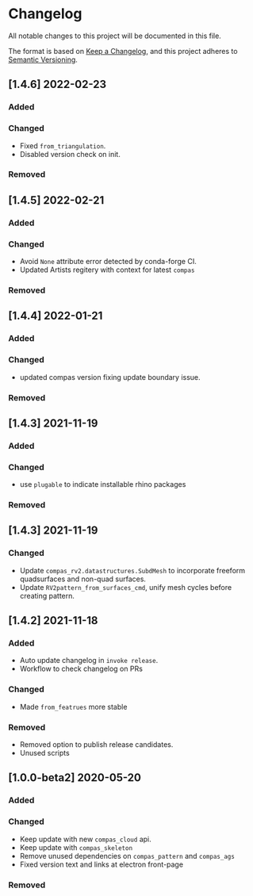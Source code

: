 # Changelog

All notable changes to this project will be documented in this file.

The format is based on [Keep a Changelog](https://keepachangelog.com/en/1.0.0/),
and this project adheres to [Semantic Versioning](https://semver.org/spec/v2.0.0.html).

## [1.4.6] 2022-02-23

### Added

### Changed
* Fixed `from_triangulation`.
* Disabled version check on init.

### Removed


## [1.4.5] 2022-02-21

### Added

### Changed
* Avoid `None` attribute error detected by conda-forge CI. 
* Updated Artists regitery with context for latest `compas`

### Removed


## [1.4.4] 2022-01-21

### Added

### Changed
* updated compas version fixing update boundary issue. 

### Removed


## [1.4.3] 2021-11-19

### Added

### Changed
* use `plugable` to indicate installable rhino packages

### Removed

## [1.4.3] 2021-11-19

### Changed
* Update `compas_rv2.datastructures.SubdMesh` to incorporate freeform quadsurfaces and non-quad surfaces.
* Update `RV2pattern_from_surfaces_cmd`, unify mesh cycles before creating pattern.

## [1.4.2] 2021-11-18

### Added
* Auto update changelog in `invoke release`.
* Workflow to check changelog on PRs

### Changed
* Made `from_featrues` more stable

### Removed
* Removed option to publish release candidates.
* Unused scripts

## [1.0.0-beta2] 2020-05-20

### Added

### Changed

* Keep update with new ``compas_cloud`` api.
* Keep update with ``compas_skeleton``
* Remove unused dependencies on ``compas_pattern`` and ``compas_ags``
* Fixed version text and links at electron front-page


### Removed

